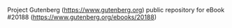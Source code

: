 Project Gutenberg (https://www.gutenberg.org) public repository for eBook #20188 (https://www.gutenberg.org/ebooks/20188)
